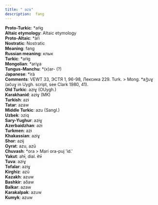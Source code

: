 ```yaml
---
title: " azɨ"
description:  fang
---
```


<strong>Proto-Turkic</strong>:  *aŕɨg<br>
<strong>Altaic etymology</strong>:  Altaic etymology<br>
<strong> Proto-Altaic</strong>:  *àŕì<br>
<strong>Nostratic</strong>:  Nostratic<br>
<strong>Meaning</strong>:  fang<br>
<strong>Russian meaning</strong>:  клык<br>
<strong>Turkic</strong>:  *aŕɨg<br>
<strong>Mongolian</strong>:  *ariɣa<br>
<strong>Tungus-Manchu</strong>:  *(x)ar- (?)<br>
<strong>Japanese</strong>:  *ìrà<br>
<strong>Comments</strong>:  VEWT 33, ЭСТЯ 1, 96-98, Лексика 229. Turk. > Mong. *aǯuɣ (ačuɣ in Uygh. script, see Clark 1980, 41).<br>
<strong>Old Turkic</strong>:  azɨɣ (OUygh.)<br>
<strong>Karakhanid</strong>:  azɨɣ (MK)<br>
<strong>Turkish</strong>:  azɨ<br>
<strong>Tatar</strong>:  azaw<br>
<strong>Middle Turkic</strong>:  azu (Sangl.)<br>
<strong>Uzbek</strong>:  ɔziq<br>
<strong>Sary-Yughur</strong>:  azɨɣ<br>
<strong>Azerbaidzhan</strong>:  azɨ<br>
<strong>Turkmen</strong>:  azɨ<br>
<strong>Khakassian</strong>:  azɨɣ<br>
<strong>Shor</strong>:  azɨj<br>
<strong>Oyrat</strong>:  azu, azū<br>
<strong>Chuvash</strong>:  *ora > Mari ora-puj 'id.'<br>
<strong>Yakut</strong>:  ahɨ̄, dial. ɨhɨ̄<br>
<strong>Tuva</strong>:  azɨɣ<br>
<strong>Tofalar</strong>:  azɨɣ<br>
<strong>Kirghiz</strong>:  azū<br>
<strong>Kazakh</strong>:  azuw<br>
<strong>Bashkir</strong>:  aδaw<br>
<strong>Balkar</strong>:  azaw<br>
<strong>Karakalpak</strong>:  azuw<br>
<strong>Kumyk</strong>:  azuw<br>


